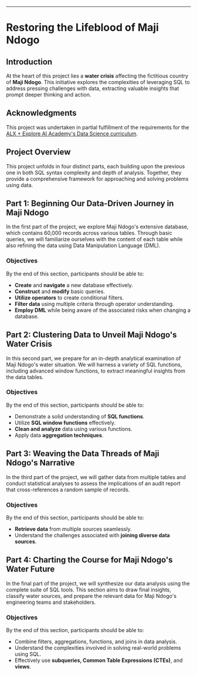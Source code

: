 
---

# **Restoring the Lifeblood of Maji Ndogo**

## **Introduction**
At the heart of this project lies a **water crisis** affecting the fictitious country of **Maji Ndogo**. This initiative explores the complexities of leveraging SQL to address pressing challenges with data, extracting valuable insights that prompt deeper thinking and action.

## **Acknowledgments**
This project was undertaken in partial fulfillment of the requirements for the [ALX + Explore AI Academy's Data Science curriculum](https://www.explore.ai/learn/courses/data-science). 

## **Project Overview**
This project unfolds in four distinct parts, each building upon the previous one in both SQL syntax complexity and depth of analysis. Together, they provide a comprehensive framework for approaching and solving problems using data.

## **Part 1: Beginning Our Data-Driven Journey in Maji Ndogo**
In the first part of the project, we explore Maji Ndogo's extensive database, which contains 60,000 records across various tables. Through basic queries, we will familiarize ourselves with the content of each table while also refining the data using Data Manipulation Language (DML).

### **Objectives**
By the end of this section, participants should be able to:
- **Create** and **navigate** a new database effectively.
- **Construct** and **modify** basic queries.
- **Utilize operators** to create conditional filters.
- **Filter data** using multiple criteria through operator understanding.
- **Employ DML** while being aware of the associated risks when changing a database.

## **Part 2: Clustering Data to Unveil Maji Ndogo's Water Crisis**
In this second part, we prepare for an in-depth analytical examination of Maji Ndogo's water situation. We will harness a variety of SQL functions, including advanced window functions, to extract meaningful insights from the data tables.

### **Objectives**
By the end of this section, participants should be able to:
- Demonstrate a solid understanding of **SQL functions**.
- Utilize **SQL window functions** effectively.
- **Clean and analyze** data using various functions.
- Apply data **aggregation techniques**.

## **Part 3: Weaving the Data Threads of Maji Ndogo's Narrative**
In the third part of the project, we will gather data from multiple tables and conduct statistical analyses to assess the implications of an audit report that cross-references a random sample of records.

### **Objectives**
By the end of this section, participants should be able to:
- **Retrieve data** from multiple sources seamlessly.
- Understand the challenges associated with **joining diverse data sources**.

## **Part 4: Charting the Course for Maji Ndogo's Water Future**
In the final part of the project, we will synthesize our data analysis using the complete suite of SQL tools. This section aims to draw final insights, classify water sources, and prepare the relevant data for Maji Ndogo's engineering teams and stakeholders.

### **Objectives**
By the end of this section, participants should be able to:
- Combine filters, aggregations, functions, and joins in data analysis.
- Understand the complexities involved in solving real-world problems using SQL.
- Effectively use **subqueries, Common Table Expressions (CTEs)**, and **views**.
